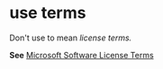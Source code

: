 # use terms

Don't use to mean *license terms.*

**See** [Microsoft Software License Terms](~/a-z-word-list-term-collections/m/software-license-terms.md)
